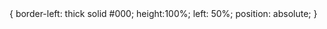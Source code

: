 
<div class="v-line">
</div>
<v-line>{
 border-left: thick solid #000;
 height:100%;
 left: 50%;
 position: absolute;
}</v-line>



